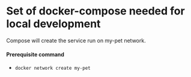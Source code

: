 # Set of docker-compose needed for local development
Compose will create the service run on my-pet network.
#### Prerequisite command
* `docker network create my-pet`